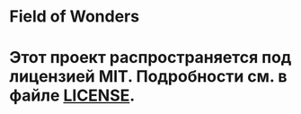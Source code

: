 # Field of Wonders
# Этот проект распространяется под лицензией MIT. Подробности см. в файле [LICENSE](LICENSE).
